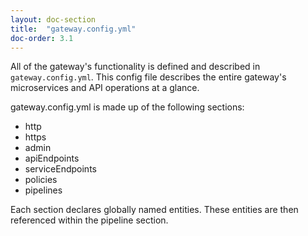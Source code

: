 ```yaml
---
layout: doc-section
title:  "gateway.config.yml"
doc-order: 3.1
---
```

All of the gateway's functionality is defined and described in `gateway.config.yml`.  This config file describes the entire gateway's microservices and API operations at a glance.

gateway.config.yml is made up of the following sections:

- http
- https
- admin
- apiEndpoints
- serviceEndpoints
- policies
- pipelines

Each section declares globally named entities. These entities are then referenced within the pipeline section.
